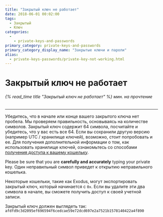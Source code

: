 ```yaml
---
title: "Закрытый ключ не работает"
date: 2018-06-01 00:02:00
tags:
  - Закрытый
  - Ключ
categories:
  - 
    - private-keys-and-passwords
primary_category: private-keys-and-passwords
primary_category_display_name: "Закрытые ключи и пароли"
alias:
  - private-keys-passwords/private-key-not-working.html
---
```


# __Закрытый ключ не работает__
###### {% read_time title "Закрытый ключ не работает" %} мин. на прочтение
***

Убедитесь, что в начале или конце вашего закрытого ключа нет пробела. Мы проверяем правильность, основываясь на количестве символов. Закрытый ключ содержит 64 символа, посчитайте и убедитесь, что у вас есть все 64. Если вы сохранили другую версию (например UTC / хранилище ключей), возможно, стоит попробовать и ее. Для получения дополнительной информации о том, как использовать хранилище ключей, ознакомьтесь со способами [получения доступа к вашему кошельку](/@@@@@@/getting-started/how-to-access-your-wallet/).

Please be sure that you are **carefully and accurately** typing your private key. Один неправильный символ приведет к открытию неправильного кошелька.

Некоторые кошельки, такие как Exodus, могут экспортировать закрытый ключ, который начинается с `0x`. Если вы удалите эти два символа в начале, вы сможете получить доступ к своей учетной записи.

Закрытый ключ должен выглядеть так: `afdfd9c3d2095ef696594f6cedcae59e72dcd697e2a7521b1578140422a4f890`